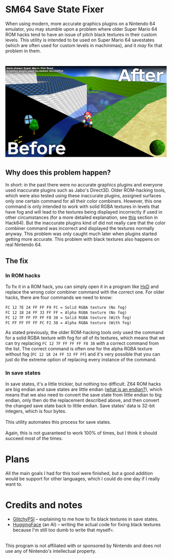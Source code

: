# SM64 Save State Fixer
When using modern, more accurate graphics plugins on a Nintendo 64 emulator, you may stumble upon a problem where older Super Mario 64 ROM hacks tend to have an issue of pitch black textures in their custom levels. This utility is intended to be used on Super Mario 64 savestates (which are often used for custom levels in machinimas), and it *may* fix that problem in them.
# <img src="https://github.com/vazhka-dolya/sm64_save_state_fixer/blob/main/GitHubResources/showcase_1_1.png"/>
## Why does this problem happen?
In short: in the past there were no accurate graphics plugins and everyone used inaccurate plugins such as Jabo's Direct3D. Older ROM-hacking tools, which were also tested using these inaccurate plugins, assigned surfaces only one certain command for all their color combiners. However, this one command is only intended to work with solid RGBA textures in levels that have fog and will lead to the textures being displayed incorrectly if used in other circumstances (for a more detailed explanation, see [this](https://hack64.net/wiki/doku.php?id=super_mario_64:console_compatibility#improper_use_of_fast3d_s_setcombine_0xfc_command) section in Hack64). But the inaccurate plugins kind of did not really care that the color combiner command was incorrect and displayed the textures normally anyway. This problem was only caught much later when plugins started getting more accurate. This problem with black textures also happens on real Nintendo 64.
## The fix
### In ROM hacks
To fix it in a ROM hack, you can simply open it in a program like [HxD](https://mh-nexus.de/en/hxd/) and replace the wrong color combiner command with the correct one. For older hacks, there are four commands we need to know:
```
FC 12 7E 24 FF FF F9 FC = Solid RGBA texture (No fog)
FC 12 18 24 FF 33 FF FF = Alpha RGBA texture (No fog)
FC 12 7F FF FF FF F8 38 = Solid RGBA texture (With fog)
FC FF FF FF FF FC F2 38 = Alpha RGBA texture (With fog)
```
As stated previously, the older ROM-hacking tools only used the command for a solid RGBA texture with fog for *all* of its textures, which means that we can try replacing `FC 12 7F FF FF FF F8 38` with a correct command from the list. The correct command is often one for the alpha RGBA texture without fog (`FC 12 18 24 FF 33 FF FF`) and it's very possible that you can just do the extreme option of replacing every instance of the command.
### In save states
In save states, it's a little trickier, but nothing too difficult. Z64 ROM hacks are big endian and save states are little endian ([what is an endian?](https://en.wikipedia.org/wiki/Endianness)), which means that we also need to convert the save state from little endian to big endian, only then do the replacement described above, and then convert the changed save state back to little endian. Save states' data is 32-bit integers, which is four bytes.\
\
This utility automates this process for save states.\
\
Again, this is not guaranteed to work 100% of times, but I think it should succeed most of the times.
# Plans
All the main goals I had for this tool were finished, but a good addition would be support for other languages, which I could do one day if I really want to.
# Credits and notes
- [GlitchyPSI](https://github.com/GlitchyPSIX) – explaining to me how to fix black textures in save states.
- [HuggingFace](https://huggingface.co/chat/) (an AI) – writing the actual code for fixing black textures because I'm still too dumb to write that myself💀.
<a/>
<br>
This program is not affiliated with or sponsored by Nintendo and does not use any of Nintendo's intellectual property.
